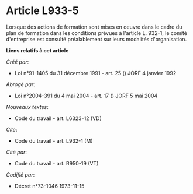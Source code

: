 # Article L933-5

Lorsque des actions de formation sont mises en oeuvre dans le cadre du plan de formation dans les conditions prévues à
l'article L. 932-1, le comité d'entreprise est consulté préalablement sur leurs modalités d'organisation.

**Liens relatifs à cet article**

_Créé par_:

  - Loi n°91-1405 du 31 décembre 1991 - art. 25 () JORF 4 janvier 1992

_Abrogé par_:

  - Loi n°2004-391 du 4 mai 2004 - art. 17 () JORF 5 mai 2004

_Nouveaux textes_:

  - Code du travail - art. L6323-12 (VD)

_Cite_:

  - Code du travail - art. L932-1 (M)

_Cité par_:

  - Code du travail - art. R950-19 (VT)

_Codifié par_:

  - Décret n°73-1046 1973-11-15
